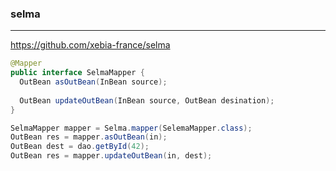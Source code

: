### selma
---
https://github.com/xebia-france/selma

```java
@Mapper
public interface SelmaMapper {
  OutBean asOutBean(InBean source);
  
  OutBean updateOutBean(InBean source, OutBean desination);
}

SelmaMapper mapper = Selma.mapper(SelemaMapper.class);
OutBean res = mapper.asOutBean(in);
OutBean dest = dao.getById(42);
OutBean res = mapper.updateOutBean(in, dest);

```

```
```

```
```


